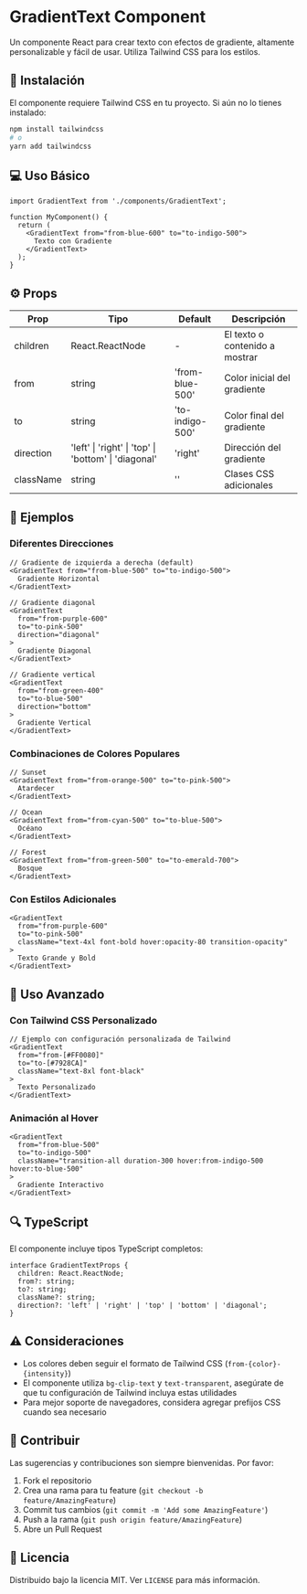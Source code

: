 # GradientText Component

Un componente React para crear texto con efectos de gradiente, altamente personalizable y fácil de usar. Utiliza Tailwind CSS para los estilos.

## 🚀 Instalación

El componente requiere Tailwind CSS en tu proyecto. Si aún no lo tienes instalado:

```bash
npm install tailwindcss
# o
yarn add tailwindcss
```

## 💻 Uso Básico

```tsx
import GradientText from './components/GradientText';

function MyComponent() {
  return (
    <GradientText from="from-blue-600" to="to-indigo-500">
      Texto con Gradiente
    </GradientText>
  );
}
```

## ⚙️ Props

| Prop | Tipo | Default | Descripción |
|------|------|---------|-------------|
| children | React.ReactNode | - | El texto o contenido a mostrar |
| from | string | 'from-blue-500' | Color inicial del gradiente |
| to | string | 'to-indigo-500' | Color final del gradiente |
| direction | 'left' \| 'right' \| 'top' \| 'bottom' \| 'diagonal' | 'right' | Dirección del gradiente |
| className | string | '' | Clases CSS adicionales |

## 🎨 Ejemplos

### Diferentes Direcciones

```tsx
// Gradiente de izquierda a derecha (default)
<GradientText from="from-blue-500" to="to-indigo-500">
  Gradiente Horizontal
</GradientText>

// Gradiente diagonal
<GradientText 
  from="from-purple-600" 
  to="to-pink-500" 
  direction="diagonal"
>
  Gradiente Diagonal
</GradientText>

// Gradiente vertical
<GradientText 
  from="from-green-400" 
  to="to-blue-500" 
  direction="bottom"
>
  Gradiente Vertical
</GradientText>
```

### Combinaciones de Colores Populares

```tsx
// Sunset
<GradientText from="from-orange-500" to="to-pink-500">
  Atardecer
</GradientText>

// Ocean
<GradientText from="from-cyan-500" to="to-blue-500">
  Océano
</GradientText>

// Forest
<GradientText from="from-green-500" to="to-emerald-700">
  Bosque
</GradientText>
```

### Con Estilos Adicionales

```tsx
<GradientText 
  from="from-purple-600" 
  to="to-pink-500"
  className="text-4xl font-bold hover:opacity-80 transition-opacity"
>
  Texto Grande y Bold
</GradientText>
```

## 🎯 Uso Avanzado

### Con Tailwind CSS Personalizado

```tsx
// Ejemplo con configuración personalizada de Tailwind
<GradientText 
  from="from-[#FF0080]" 
  to="to-[#7928CA]"
  className="text-8xl font-black"
>
  Texto Personalizado
</GradientText>
```

### Animación al Hover

```tsx
<GradientText 
  from="from-blue-500" 
  to="to-indigo-500"
  className="transition-all duration-300 hover:from-indigo-500 hover:to-blue-500"
>
  Gradiente Interactivo
</GradientText>
```

## 🔍 TypeScript

El componente incluye tipos TypeScript completos:

```tsx
interface GradientTextProps {
  children: React.ReactNode;
  from?: string;
  to?: string;
  className?: string;
  direction?: 'left' | 'right' | 'top' | 'bottom' | 'diagonal';
}
```

## ⚠️ Consideraciones

- Los colores deben seguir el formato de Tailwind CSS (`from-{color}-{intensity}`)
- El componente utiliza `bg-clip-text` y `text-transparent`, asegúrate de que tu configuración de Tailwind incluya estas utilidades
- Para mejor soporte de navegadores, considera agregar prefijos CSS cuando sea necesario

## 🤝 Contribuir

Las sugerencias y contribuciones son siempre bienvenidas. Por favor:

1. Fork el repositorio
2. Crea una rama para tu feature (`git checkout -b feature/AmazingFeature`)
3. Commit tus cambios (`git commit -m 'Add some AmazingFeature'`)
4. Push a la rama (`git push origin feature/AmazingFeature`)
5. Abre un Pull Request

## 📄 Licencia

Distribuido bajo la licencia MIT. Ver `LICENSE` para más información.